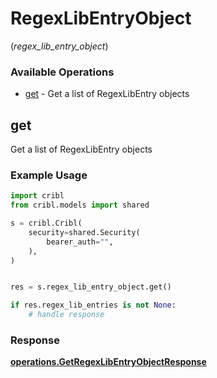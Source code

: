 # RegexLibEntryObject
(*regex_lib_entry_object*)

### Available Operations

* [get](#get) - Get a list of RegexLibEntry objects

## get

Get a list of RegexLibEntry objects

### Example Usage

```python
import cribl
from cribl.models import shared

s = cribl.Cribl(
    security=shared.Security(
        bearer_auth="",
    ),
)


res = s.regex_lib_entry_object.get()

if res.regex_lib_entries is not None:
    # handle response
```


### Response

**[operations.GetRegexLibEntryObjectResponse](../../models/operations/getregexlibentryobjectresponse.md)**

